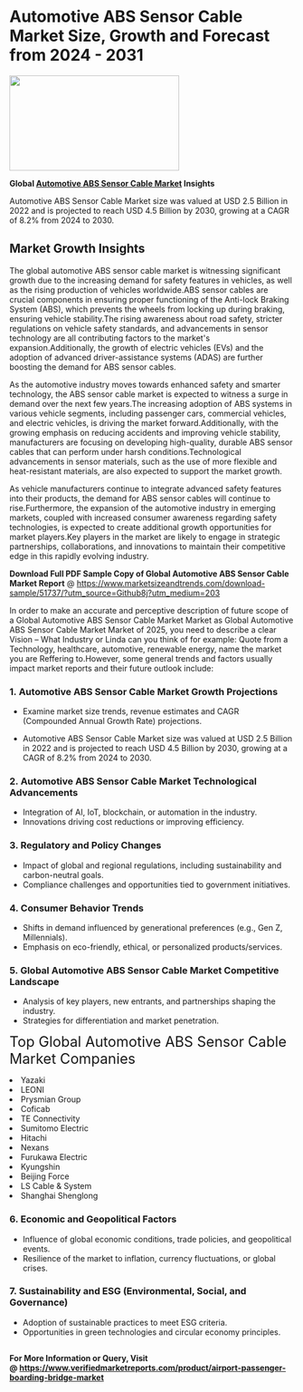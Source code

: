 <H1>Automotive ABS Sensor Cable Market Size, Growth and Forecast from 2024 - 2031</H1><img class="aligncenter size-medium wp-image-584254" src="https://thirdeyenews.in/wp-content/uploads/2024/09/Global-Market-Research-300x168.jpeg" alt="" width="300" height="168" /><p><strong>Global&nbsp;<a href="https://www.marketsizeandtrends.com/download-sample/51737/?utm_source=Github8j?utm_medium=203">Automotive ABS Sensor Cable Market</a> Insights</strong></p><p>Automotive ABS Sensor Cable Market size was valued at USD 2.5 Billion in 2022 and is projected to reach USD 4.5 Billion by 2030, growing at a CAGR of 8.2% from 2024 to 2030.</p><p><h2>Market Growth Insights</h2> <p>The global automotive ABS sensor cable market is witnessing significant growth due to the increasing demand for safety features in vehicles, as well as the rising production of vehicles worldwide.ABS sensor cables are crucial components in ensuring proper functioning of the Anti-lock Braking System (ABS), which prevents the wheels from locking up during braking, ensuring vehicle stability.The rising awareness about road safety, stricter regulations on vehicle safety standards, and advancements in sensor technology are all contributing factors to the market's expansion.Additionally, the growth of electric vehicles (EVs) and the adoption of advanced driver-assistance systems (ADAS) are further boosting the demand for ABS sensor cables.</p> <p>As the automotive industry moves towards enhanced safety and smarter technology, the ABS sensor cable market is expected to witness a surge in demand over the next few years.The increasing adoption of ABS systems in various vehicle segments, including passenger cars, commercial vehicles, and electric vehicles, is driving the market forward.Additionally, with the growing emphasis on reducing accidents and improving vehicle stability, manufacturers are focusing on developing high-quality, durable ABS sensor cables that can perform under harsh conditions.Technological advancements in sensor materials, such as the use of more flexible and heat-resistant materials, are also expected to support the market growth.</p> <p>As vehicle manufacturers continue to integrate advanced safety features into their products, the demand for ABS sensor cables will continue to rise.Furthermore, the expansion of the automotive industry in emerging markets, coupled with increased consumer awareness regarding safety technologies, is expected to create additional growth opportunities for market players.Key players in the market are likely to engage in strategic partnerships, collaborations, and innovations to maintain their competitive edge in this rapidly evolving industry.</p> <p><span class=""><strong>Download Full PDF Sample Copy of Global Automotive ABS Sensor Cable Market Report</strong> @ <a href="https://www.marketsizeandtrends.com/download-sample/51737/?utm_source=Github8j?utm_medium=203" target="_blank">https://www.marketsizeandtrends.com/download-sample/51737/?utm_source=Github8j?utm_medium=203</a></span></p><p>In order to make an accurate and perceptive description of future scope of a Global&nbsp;Automotive ABS Sensor Cable Market Market as Global&nbsp;Automotive ABS Sensor Cable Market Market of 2025, you need to describe a clear Vision &ndash; What Industry or Linda can you think of for example: Quote from a Technology, healthcare, automotive, renewable energy, name the market you are Reffering to.However, some general trends and factors usually impact market reports and their future outlook include:</p><h3>1.&nbsp;<strong>Automotive ABS Sensor Cable Market Growth Projections</strong></h3><ul><li>Examine market size trends, revenue estimates and CAGR (Compounded Annual Growth Rate) projections.</li><li><p>Automotive ABS Sensor Cable Market size was valued at USD 2.5 Billion in 2022 and is projected to reach USD 4.5 Billion by 2030, growing at a CAGR of 8.2% from 2024 to 2030.</p></li></ul><h3>2.&nbsp;<strong>Automotive ABS Sensor Cable Market Technological Advancements</strong></h3><ul><li>Integration of AI, IoT, blockchain, or automation in the industry.</li><li>Innovations driving cost reductions or improving efficiency.</li></ul><h3>3.&nbsp;<strong>Regulatory and Policy Changes</strong></h3><ul><li>Impact of global and regional regulations, including sustainability and carbon-neutral goals.</li><li>Compliance challenges and opportunities tied to government initiatives.</li></ul><h3>4.&nbsp;<strong>Consumer Behavior Trends</strong></h3><ul><li>Shifts in demand influenced by generational preferences (e.g., Gen Z, Millennials).</li><li>Emphasis on eco-friendly, ethical, or personalized products/services.</li></ul><h3>5.&nbsp;<strong>Global Automotive ABS Sensor Cable Market Competitive Landscape</strong></h3><ul><li>Analysis of key players, new entrants, and partnerships shaping the industry.</li><li>Strategies for differentiation and market penetration.</li></ul><p data-pm-slice="1 1 []"><span style="color: inherit; font-family: inherit; font-size: 25px;">Top Global Automotive ABS Sensor Cable Market Companies</span></p><div class="" data-test-id=""><p><li>Yazaki</li><li> LEONI</li><li> Prysmian Group</li><li> Coficab</li><li> TE Connectivity</li><li> Sumitomo Electric</li><li> Hitachi</li><li> Nexans</li><li> Furukawa Electric</li><li> Kyungshin</li><li> Beijing Force</li><li> LS Cable & System</li><li> Shanghai Shenglong</li></p></div><h3>6.&nbsp;<strong>Economic and Geopolitical Factors</strong></h3><ul><li>Influence of global economic conditions, trade policies, and geopolitical events.</li><li>Resilience of the market to inflation, currency fluctuations, or global crises.</li></ul><h3>7.&nbsp;<strong>Sustainability and ESG (Environmental, Social, and Governance)</strong></h3><ul><li>Adoption of sustainable practices to meet ESG criteria.</li><li>Opportunities in green technologies and circular economy principles.</li></ul><h2><strong style="font-size: 14px;">For More Information or Query, Visit @&nbsp;</strong><a style="background-color: #ffffff; font-size: 14px;" href="https://www.marketsizeandtrends.com/report/automotive-abs-sensor-cable-market/" target="_blank">https://www.verifiedmarketreports.com/product/airport-passenger-boarding-bridge-market</a></h2>